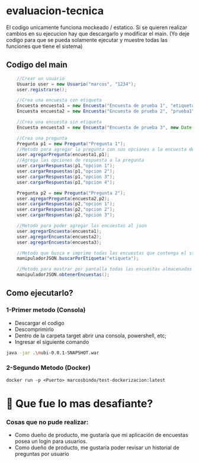 # evaluacion-tecnica
El codigo unicamente funciona mockeado / estatico. Si se quieren realizar cambios en su ejecucion hay que descargarlo
y modificar el main.
(Yo deje codigo para que se pueda solamente ejecutar y muestre todas las funciones que tiene el sistema)

## Codigo del main
```java
	//Crear un usuario
	Usuario user = new Usuario("marcos", "1234");
	user.registrarse();

	//Crea una encuesta con etiqueta
	Encuesta encuesta1 = new Encuesta("Encuesta de prueba 1", "etiqueta", new Date(122, 03, 15));
	Encuesta encuesta2 = new Encuesta("Encuesta de prueba 2", "prueba1", new Date(122, 03, 15));

	//Crea una encuesta sin etiqueta
	Encuesta encuesta3 = new Encuesta("Encuesta de prueba 3", new Date(122, 02, 03));

	//Crea una pregunta
	Pregunta p1 = new Pregunta("Pregunta 1");
	//Metodo para agregar la pregunta con sus opciones a la encuesta deseada
	user.agregarPregunta(encuesta1,p1);
	//Agrega las opciones de respuesta a la pregunta
	user.cargarRespuestas(p1,"opcion 1");
	user.cargarRespuestas(p1,"opcion 2");
	user.cargarRespuestas(p1,"opcion 3");
	user.cargarRespuestas(p1,"opcion 4");

	Pregunta p2 = new Pregunta("Pregunta 2");
	user.agregarPregunta(encuesta2,p2);
	user.cargarRespuestas(p2,"opcion 1");
	user.cargarRespuestas(p2,"opcion 2");
	user.cargarRespuestas(p2,"opcion 3");

	//Metodo para poder agregar las encuestas al json
	user.agregarEncuesta(encuesta1);
	user.agregarEncuesta(encuesta2);
	user.agregarEncuesta(encuesta3);

	//Metodo que busca e imprime todas las encuestas que contenga el string ingresado
	manipuladorJSON.buscarPorEtiqueta("etiqueta");

	//Metodo para mostrar por pantalla todas las encuestas almacenadas en el archivo 
	manipuladorJSON.obtenerEncuestas();
```

## Como ejecutarlo?
### 1-Primer metodo (Consola)
- Descargar el codigo
- Descomprimirlo
- Dentro de la carpeta target abrir una consola, powershell, etc;
- Ingresar el siguiente comando
```bash
java -jar .\nubi-0.0.1-SNAPSHOT.war
```
### 2-Segundo Metodo (Docker)
```Docker
docker run -p <Puerto> marcosbindo/test-dockerizacion:latest
```


# :stop_sign: Que fue lo mas desafiante?

### Cosas que no pude realizar:
- Como dueño de producto, me gustaría que mi aplicación de encuestas posea un login para usuarios.
- Como dueño de producto, me gustaría poder revisar un historial de preguntas por usuario


